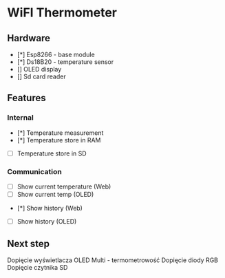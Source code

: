 
# WiFI Thermometer

## Hardware
- [*] Esp8266 - base module
- [*] Ds18B20 - temperature sensor
- [] OLED display
- [] Sd card reader

## Features

### Internal

- [*] Temperature measurement
- [*] Temperature store in RAM
- [ ] Temperature store in SD

### Communication

- [ ] Show current temperature (Web)
- [ ] Show current temp (OLED)
- [*] Show history (Web)
- [ ] Show history (OLED)

## Next step

Dopięcie wyświetlacza OLED
Multi - termometrowość
Dopięcie diody RGB
Dopięcie czytnika SD